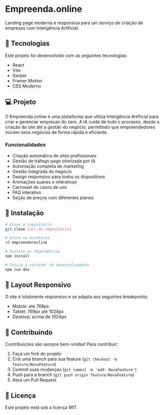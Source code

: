 # Empreenda.online

Landing page moderna e responsiva para um serviço de criação de empresas com Inteligência Artificial.

## 🚀 Tecnologias

Este projeto foi desenvolvido com as seguintes tecnologias:

- React
- Vite
- Swiper
- Framer Motion
- CSS Moderno

## 💻 Projeto

O Empreenda.online é uma plataforma que utiliza Inteligência Artificial para criar e gerenciar empresas do zero. A IA cuida de todo o processo, desde a criação do site até a gestão do negócio, permitindo que empreendedores iniciem seus negócios de forma rápida e eficiente.

### Funcionalidades

- Criação automática de sites profissionais
- Gestão de tráfego pago otimizada por IA
- Automação completa de marketing
- Gestão integrada do negócio
- Design responsivo para todos os dispositivos
- Animações suaves e interativas
- Carrossel de casos de uso
- FAQ interativo
- Seção de preços com diferentes planos

## 🔧 Instalação

```bash
# Clone o repositório
git clone [url-do-repositório]

# Entre no diretório
cd empreenderonline

# Instale as dependências
npm install

# Inicie o servidor de desenvolvimento
npm run dev
```

## 📱 Layout Responsivo

O site é totalmente responsivo e se adapta aos seguintes breakpoints:

- Mobile: até 768px
- Tablet: 769px até 1024px
- Desktop: acima de 1024px

## 🤝 Contribuindo

Contribuições são sempre bem-vindas! Para contribuir:

1. Faça um fork do projeto
2. Crie uma branch para sua feature (`git checkout -b feature/NovaFeature`)
3. Commit suas mudanças (`git commit -m 'add: NovaFeature'`)
4. Push para a branch (`git push origin feature/NovaFeature`)
5. Abra um Pull Request

## 📝 Licença

Este projeto está sob a licença MIT.
